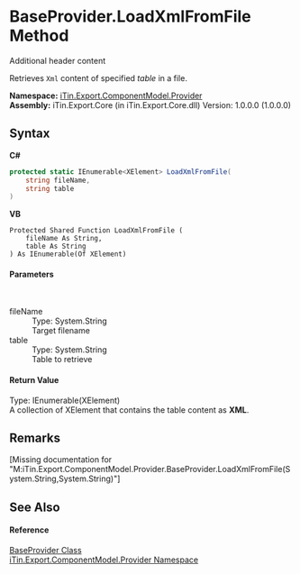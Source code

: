 # BaseProvider.LoadXmlFromFile Method 
Additional header content 

Retrieves `Xml` content of specified *table* in a file.

**Namespace:**&nbsp;<a href="N_iTin_Export_ComponentModel_Provider">iTin.Export.ComponentModel.Provider</a><br />**Assembly:**&nbsp;iTin.Export.Core (in iTin.Export.Core.dll) Version: 1.0.0.0 (1.0.0.0)

## Syntax

**C#**<br />
``` C#
protected static IEnumerable<XElement> LoadXmlFromFile(
	string fileName,
	string table
)
```

**VB**<br />
``` VB
Protected Shared Function LoadXmlFromFile ( 
	fileName As String,
	table As String
) As IEnumerable(Of XElement)
```


#### Parameters
&nbsp;<dl><dt>fileName</dt><dd>Type: System.String<br />Target filename</dd><dt>table</dt><dd>Type: System.String<br />Table to retrieve</dd></dl>

#### Return Value
Type: IEnumerable(XElement)<br />A collection of XElement that contains the table content as <strong>XML</strong>.

## Remarks
\[Missing <remarks> documentation for "M:iTin.Export.ComponentModel.Provider.BaseProvider.LoadXmlFromFile(System.String,System.String)"\]

## See Also


#### Reference
<a href="T_iTin_Export_ComponentModel_Provider_BaseProvider">BaseProvider Class</a><br /><a href="N_iTin_Export_ComponentModel_Provider">iTin.Export.ComponentModel.Provider Namespace</a><br />
